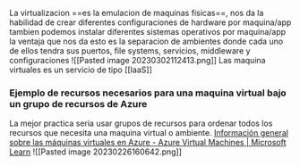 La virtualizacion ==es la emulacion de maquinas fisicas==, nos da la habilidad de crear diferentes configuraciones de hardware por maquina/app tambien podemos instalar diferentes sistemas operativos por maquina/app la ventaja que nos da esto es la separacion de ambientes donde cada uno de ellos tendra sus puertos, file systems, servicios, middleware y configuraciones
![[Pasted image 20230302112413.png]]
Las maquina virtuales es un servicio de tipo [[IaaS]]

### Ejemplo de recursos necesarios para una maquina virtual bajo un grupo de recursos de Azure
La mejor practica seria usar grupos de recursos para ordenar todos los recursos que necesita una maquina virtual o ambiente.
[Información general sobre las máquinas virtuales en Azure - Azure Virtual Machines | Microsoft Learn](https://learn.microsoft.com/es-es/azure/virtual-machines/overview)
![[Pasted image 20230226160642.png]]